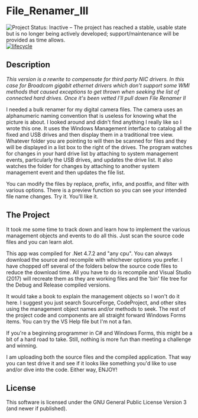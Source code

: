 # File_Renamer_III

![Project Status: Inactive – The project has reached a stable, usable state but is no longer being actively developed; support/maintenance will be provided as time allows.](http://www.repostatus.org/badges/latest/inactive.svg)
[![lifecycle](https://img.shields.io/badge/lifecycle-stable-green.svg)](https://www.tidyverse.org/lifecycle/#stable)

## Description

*This version is a rewrite to compensate for third party NIC drivers. In this case for Broadcom gigabit ethernet drivers which don't support some WMI methods that caused exceptions to get thrown when seeking the list of connected hard drives. Once it's been vetted I'll pull down File Renamer II*

I needed a bulk renamer for my digital camera files. The camera uses an alphanumeric naming convention that is useless for knowing what the picture is about. I looked around and didn't find anything I really like so I wrote this one. It uses the Windows Management interface to catalog all the fixed and USB drives and then display them in a traditional tree view. Whatever folder you are pointing to will then be scanned for files and they will be displayed in a list box to the right of the drives. The program watches for changes in your hard drive list by attaching to system management events, particularly the USB drives, and updates the drive list. It also watches the folder for changes by attaching to another system management event and then updates the file list.

You can modify the files by replace, prefix, infix, and postfix, and filter with various options. There is a preview function so you can see your intended file name changes. Try it. You'll like it.

## The Project

It took me some time to track down and learn how to implement the various management objects and events to do all this. Just scan the source code files and you can learn alot.

This app was compiled for .Net 4.7.2 and "any cpu". You can always download the source and recompile with whichever options you prefer. I have chopped off several of the folders below the source code files to reduce the download time. All you have to do is recompile and Visual Studio (2017) will recreate them as they are working files and the 'bin' file tree for the Debug and Release compiled versions.

It would take a book to explain the management objects so I won't do it here. I suggest you just search SourceForge, CodeProject, and other sites using the management object names and/or methods to seek. The rest of the project code and components are all straight forward Windows Forms items. You can try the VS Help file but I'm not a fan.

If you're a beginning programmer in C# and Windows Forms, this might be a bit of a hard road to take. Still, nothing is more fun than meeting a challenge and winning.

I am uploading both the source files and the compiled application. That way you can test drive it and see if it looks like something you'd like to use and/or dive into the code. Either way, ENJOY!

## License

This software is licensed under the GNU General Public License Version 3 (and newer if published).
